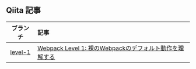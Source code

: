## Qiita 記事
| ブランチ | 記事 |
|:--:|:--|
| [level-1](https://github.com/midwhite/webpack-level-up/tree/level-1) | [Webpack Level 1: 裸のWebpackのデフォルト動作を理解する](https://qiita.com/takano-h/items/3240181a83ef5e6f26a6) |
